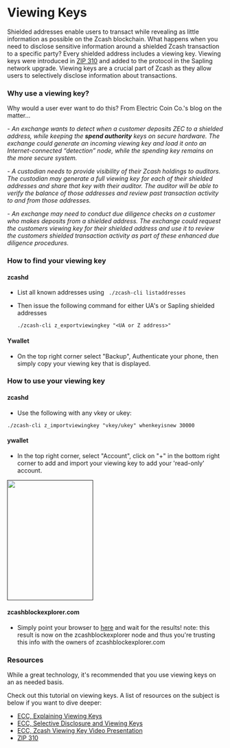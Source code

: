 # Viewing Keys

Shielded addresses enable users to transact while revealing as little information as possible on the Zcash blockchain. What happens when you need to disclose sensitive information around a shielded Zcash transaction to a specific party? Every shielded address includes a viewing key. Viewing keys were introduced in [ZIP 310](https://zips.z.cash/zip-0310) and added to the protocol in the Sapling network upgrade. Viewing keys are a crucial part of Zcash as they allow users to selectively disclose information about transactions.

### Why use a viewing key?

Why would a user ever want to do this? From Electric Coin Co.'s blog on the matter...

*- An exchange wants to detect when a customer deposits ZEC to a shielded address, while keeping the **spend authority** keys on secure hardware. The exchange could generate an incoming viewing key and load it onto an Internet-connected “detection” node, while the spending key remains on the more secure system.*

*- A custodian needs to provide visibility of their Zcash holdings to auditors. The custodian may generate a full viewing key for each of their shielded addresses and share that key with their auditor. The auditor will be able to verify the balance of those addresses and review past transaction activity to and from those addresses.* 

*- An exchange may need to conduct due diligence checks on a customer who makes deposits from a shielded address. The exchange could request the customers viewing key for their shielded address and use it to review the customers shielded transaction activity as part of these enhanced due diligence procedures.*

### How to find your viewing key

#### zcashd

* List all known addresses using ` ./zcash-cli listaddresses`

* Then issue the following command for either UA's or Sapling shielded addresses

  `./zcash-cli z_exportviewingkey "<UA or Z address>"`

#### Ywallet

* On the top right corner select "Backup", Authenticate your phone, then simply copy your viewing key that is displayed.

### How to use your viewing key

#### zcashd

* Use the following with any vkey or ukey: 

`./zcash-cli z_importviewingkey "vkey/ukey" whenkeyisnew 30000`

#### ywallet

* In the top right corner, select "Account", click on "+" in the bottom right corner to add and import your viewing key to add your 'read-only' account.

<a href="">
    <img src="https://i.ibb.co/r6gPvFw/ywalletcard.png" alt="" width="200" height="280"/>
</a>


#### zcashblockexplorer.com

* Simply point your browser to [here](https://zcashblockexplorer.com/vk) and wait for the results! note: this result is now on the zcashblockexplorer node and thus you're trusting this info with the owners of zcashblockexplorer.com

### Resources

While a great technology, it's recommended that you use viewing keys on an as needed basis.

Check out this tutorial on viewing keys. A list of resources on the subject is below if you want to dive deeper:

- [ECC, Explaining Viewing Keys](https://electriccoin.co/blog/explaining-viewing-keys/)
- [ECC, Selective Disclosure and Viewing Keys](https://electriccoin.co/blog/viewing-keys-selective-disclosure/)
- [ECC, Zcash Viewing Key Video Presentation](https://www.youtube.com/watch?v=NXjK_Ms7D5U&t=199s)
- [ZIP 310](https://zips.z.cash/zip-0310)
